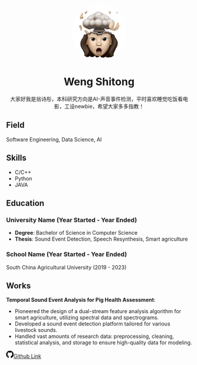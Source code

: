 <p align="center">
  <img width="150" src="https://github.com/NexMaker-Fab/2023zjudemini-hi1/blob/main/_media/wst.jpg?raw=true" alt="翁诗彤" style="border-radius:50%;">
</p>

<h1 align="center">Weng Shitong</h1>

<p align="center">
  大家好我是翁诗彤，本科研究方向是AI-声音事件检测，平时喜欢睡觉吃饭看电影，工设newbie，希望大家多多指教！

## Field
Software Engineering, Data Science, AI

## Skills
- C/C++
- Python
- JAVA

## Education
### University Name (Year Started - Year Ended)
- **Degree**: Bachelor of Science in Computer Science
- **Thesis**: Sound Event Detection, Speech Resynthesis, Smart agriculture
### School Name (Year Started - Year Ended)
South China Agricultural University (2019 - 2023)


## Works
**Temporal Sound Event Analysis for Pig Health Assessment**: 
- Pioneered the design of a dual-stream feature analysis algorithm for smart agriculture, utilizing spectral data and spectrograms.
- Developed a sound event detection platform tailored for various livestock sounds.
- Handled vast amounts of research data: preprocessing, cleaning, statistical analysis, and storage to ensure high-quality data for modeling.

<p align="left">
  <a href="https://wengsta.github.io/" target="_blank"><img src="https://github.com/NexMaker-Fab/2023zjudemini-hi1/blob/main/_media/github_icon.jpg?raw=true" alt="GitHub" width="20">Github Link</a>
  &nbsp;
</p>

